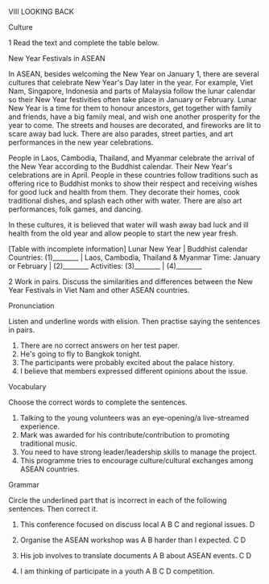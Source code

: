 VIII LOOKING BACK

Culture

1 Read the text and complete the table below.

New Year Festivals in ASEAN

In ASEAN, besides welcoming the New Year on January 1, there are several cultures that celebrate New Year's Day later in the year. For example, Viet Nam, Singapore, Indonesia and parts of Malaysia follow the lunar calendar so their New Year festivities often take place in January or February. Lunar New Year is a time for them to honour ancestors, get together with family and friends, have a big family meal, and wish one another prosperity for the year to come. The streets and houses are decorated, and fireworks are lit to scare away bad luck. There are also parades, street parties, and art performances in the new year celebrations.

People in Laos, Cambodia, Thailand, and Myanmar celebrate the arrival of the New Year according to the Buddhist calendar. Their New Year's celebrations are in April. People in these countries follow traditions such as offering rice to Buddhist monks to show their respect and receiving wishes for good luck and health from them. They decorate their homes, cook traditional dishes, and splash each other with water. There are also art performances, folk games, and dancing.

In these cultures, it is believed that water will wash away bad luck and ill health from the old year and allow people to start the new year fresh.

[Table with incomplete information]
Lunar New Year | Buddhist calendar
Countries: (1)________ | Laos, Cambodia, Thailand & Myanmar
Time: January or February | (2)________
Activities: (3)________ | (4)________

2 Work in pairs. Discuss the similarities and differences between the New Year Festivals in Viet Nam and other ASEAN countries.

Pronunciation

Listen and underline words with elision. Then practise saying the sentences in pairs.

1. There are no correct answers on her test paper.
2. He's going to fly to Bangkok tonight.
3. The participants were probably excited about the palace history.
4. I believe that members expressed different opinions about the issue.

Vocabulary

Choose the correct words to complete the sentences.

1. Talking to the young volunteers was an eye-opening/a live-streamed experience.
2. Mark was awarded for his contribute/contribution to promoting traditional music.
3. You need to have strong leader/leadership skills to manage the project.
4. This programme tries to encourage culture/cultural exchanges among ASEAN countries.

Grammar

Circle the underlined part that is incorrect in each of the following sentences. Then correct it.

1. This conference focused on discuss local 
   A                B        C
   and regional issues.
              D

2. Organise the ASEAN workshop was
   A                    B
   harder than I expected.
   C            D

3. His job involves to translate documents
          A        B
   about ASEAN events.
   C           D

4. I am thinking of participate in a youth
   A           B       C   D
   competition.